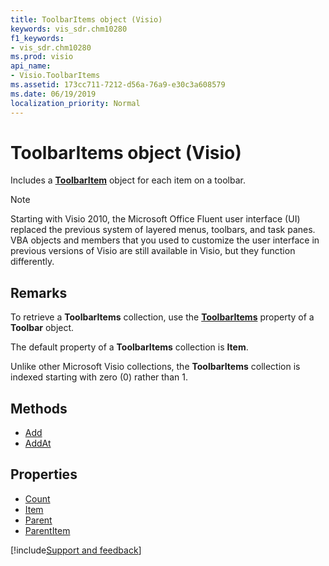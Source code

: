 ```yaml
---
title: ToolbarItems object (Visio)
keywords: vis_sdr.chm10280
f1_keywords:
- vis_sdr.chm10280
ms.prod: visio
api_name:
- Visio.ToolbarItems
ms.assetid: 173cc711-7212-d56a-76a9-e30c3a608579
ms.date: 06/19/2019
localization_priority: Normal
---
```



# ToolbarItems object (Visio)

Includes a **[ToolbarItem](Visio.ToolbarItem.md)** object for each item on a toolbar.

> [!NOTE] 
> Starting with Visio 2010, the Microsoft Office Fluent user interface (UI) replaced the previous system of layered menus, toolbars, and task panes. VBA objects and members that you used to customize the user interface in previous versions of Visio are still available in Visio, but they function differently.

## Remarks

To retrieve a **ToolbarItems** collection, use the **[ToolbarItems](Visio.Toolbar.ToolbarItems.md)** property of a **Toolbar** object.

The default property of a **ToolbarItems** collection is **Item**.

Unlike other Microsoft Visio collections, the **ToolbarItems** collection is indexed starting with zero (0) rather than 1.

## Methods

-  [Add](Visio.ToolbarItems.Add.md)
-  [AddAt](Visio.ToolbarItems.AddAt.md)

## Properties

-  [Count](Visio.ToolbarItems.Count.md)
-  [Item](Visio.ToolbarItems.Item.md)
-  [Parent](Visio.ToolbarItems.Parent.md)
-  [ParentItem](Visio.ToolbarItems.ParentItem.md)


[!include[Support and feedback](~/includes/feedback-boilerplate.md)]